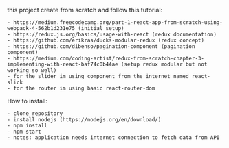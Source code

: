 this project create from scratch and follow this tutorial:

    - https://medium.freecodecamp.org/part-1-react-app-from-scratch-using-webpack-4-562b1d231e75 (initial setup)
    - https://redux.js.org/basics/usage-with-react (redux documentation)
    - https://github.com/erikras/ducks-modular-redux (redux concept)
    - https://github.com/dibenso/pagination-component (pagination component)
    - https://medium.com/coding-artist/redux-from-scratch-chapter-3-implementing-with-react-baf74c0b44ae (setup redux modular but not working so well)
    - for the slider im using component from the internet named react-slick
    - for the router im using basic react-router-dom

How to install:

    - clone repository
    - install nodejs (https://nodejs.org/en/download/)
    - npm install 
    - npm start
    - notes: application needs internet connection to fetch data from API
